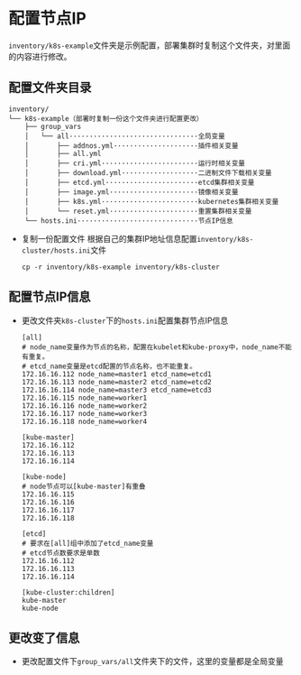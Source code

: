 # 配置节点IP

`inventory/k8s-example`文件夹是示例配置，部署集群时复制这个文件夹，对里面的内容进行修改。  

## 配置文件夹目录

```
inventory/
└── k8s-example（部署时复制一份这个文件夹进行配置更改）
    ├── group_vars
    │   └── all································全局变量
    │       ├── addnos.yml·····················插件相关变量
    │       ├── all.yml
    │       ├── cri.yml························运行时相关变量
    │       ├── download.yml···················二进制文件下载相关变量
    │       ├── etcd.yml·······················etcd集群相关变量
    │       ├── image.yml······················镜像相关变量
    │       ├── k8s.yml························kubernetes集群相关变量
    │       └── reset.yml······················重置集群相关变量
    └── hosts.ini······························节点IP信息
```

- 复制一份配置文件
  根据自己的集群IP地址信息配置`inventory/k8s-cluster/hosts.ini`文件

  ```
  cp -r inventory/k8s-example inventory/k8s-cluster
  ```

## 配置节点IP信息

- 更改文件夹`k8s-cluster`下的`hosts.ini`配置集群节点IP信息

  ```
  [all]
  # node_name变量作为节点的名称，配置在kubelet和kube-proxy中，node_name不能有重复。
  # etcd_name变量是etcd配置的节点名称，也不能重复。
  172.16.16.112 node_name=master1 etcd_name=etcd1
  172.16.16.113 node_name=master2 etcd_name=etcd2
  172.16.16.114 node_name=master3 etcd_name=etcd3
  172.16.16.115 node_name=worker1
  172.16.16.116 node_name=worker2
  172.16.16.117 node_name=worker3
  172.16.16.118 node_name=worker4
  
  [kube-master]
  172.16.16.112
  172.16.16.113
  172.16.16.114
  
  [kube-node]
  # node节点可以[kube-master]有重叠
  172.16.16.115
  172.16.16.116
  172.16.16.117
  172.16.16.118
  
  [etcd]
  # 要求在[all]组中添加了etcd_name变量
  # etcd节点数要求是单数
  172.16.16.112
  172.16.16.113
  172.16.16.114
  
  [kube-cluster:children]
  kube-master
  kube-node
  ```

## 更改变了信息

- 更改配置文件下`group_vars/all`文件夹下的文件，这里的变量都是全局变量
